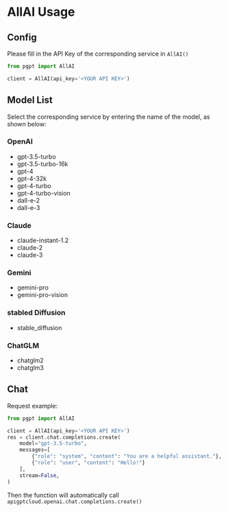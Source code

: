 # AllAI Usage

## Config
Please fill in the API Key of the corresponding service in `AllAI()`

```python
from pgpt import AllAI

client = AllAI(api_key='<YOUR API KEY>')
```

## Model List
Select the corresponding service by entering the name of the model, as shown below:
### OpenAI
- gpt-3.5-turbo
- gpt-3.5-turbo-16k
- gpt-4
- gpt-4-32k
- gpt-4-turbo
- gpt-4-turbo-vision
- dall-e-2
- dall-e-3

### Claude
- claude-instant-1.2
- claude-2
- claude-3

### Gemini
- gemini-pro
- gemini-pro-vision

### stabled Diffusion
- stable_diffusion

### ChatGLM
- chatglm2
- chatglm3

## Chat
Request example:

```python
from pgpt import AllAI

client = AllAI(api_key='<YOUR API KEY>')
res = client.chat.completions.create(
    model="gpt-3.5-turbo",
    messages=[
        {"role": "system", "content": "You are a helpful assistant."},
        {"role": "user", "content": "Hello!"}
    ],
    stream=False,
)
```
Then the function will automatically call `apigptcloud.openai.chat.completions.create()`
